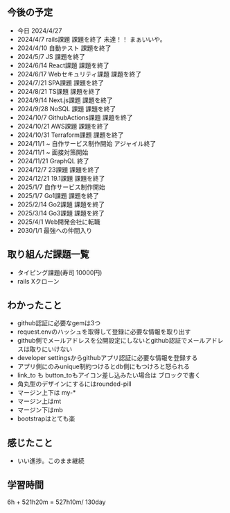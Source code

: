 ## 今後の予定
- 今日 2024/4/27
- 2024/4/7 rails課題 課題を終了 未達！！ まぁいいや。
- 2024/4/10 自動テスト 課題を終了
- 2024/5/7 JS 課題を終了
- 2024/6/14 React課題 課題を終了
- 2024/6/17 Webセキュリティ課題 課題を終了
- 2024/7/21 SPA課題 課題を終了
- 2024/8/21 TS課題 課題を終了
- 2024/9/14 Next.js課題 課題を終了
- 2024/9/28 NoSQL 課題 課題を終了
- 2024/10/7 GithubActions課題 課題を終了
- 2024/10/21 AWS課題 課題を終了
- 2024/10/31 Terraform課題 課題を終了
- 2024/11/1 ~ 自作サービス制作開始 アジャイル終了
- 2024/11/1 ~ 面接対策開始
- 2024/11/21 GraphQL 終了
- 2024/12/7 23課題 課題を終了
- 2024/12/21 19.1課題 課題を終了
- 2025/1/7 自作サービス制作開始
- 2025/1/7 Go1課題 課題を終了
- 2025/2/14 Go2課題 課題を終了
- 2025/3/14 Go3課題 課題を終了
- 2025/4/1 Web開発会社に転職
- 2030/1/1 最強への仲間入り

## 取り組んだ課題一覧
- タイピング課題(寿司 10000円)
- rails Xクローン 
## わかったこと
- github認証に必要なgemは3つ
- request.envのハッシュを取得して登録に必要な情報を取り出す
- github側でメールアドレスを公開設定にしないとgithub認証でメールアドレスは取りにいけない
- developer settingsからgithubアプリ認証に必要な情報を登録する
- アプリ側にのみunique制約つけるとdb側にもつけろと怒られる
- link_to も button_toもアイコン差し込みたい場合は ブロックで書く
- 角丸型のデザインにするにはrounded-pill
- マージン上下は my-*
- マージン上はmt
- マージン下はmb
- bootstrapはとても楽
## 感じたこと
- いい進捗。このまま継続
## 学習時間
6h + 521h20m 
= 527h10m/ 130day
